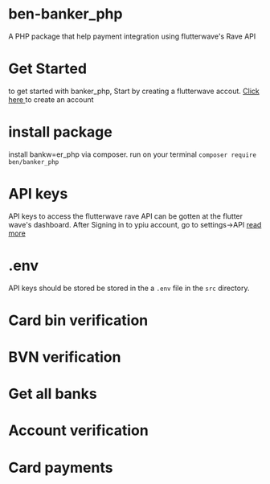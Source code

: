 # ben-banker_php
A PHP package that help payment integration using flutterwave's  Rave API
# Get Started 
to get started with banker_php, Start by creating a flutterwave accout. [ Click here ]( https://dashboard.flutterwave.com/signup ) to create an account 

# install package 
install bankw=er_php via composer.
run on your terminal
`composer require ben/banker_php`

# API keys
API keys to access the flutterwave rave API can be gotten at the flutter wave's dashboard.
After Signing in to ypiu account, go to settings->API
[ read more ](https://developer.flutterwave.com/docs/api-keys)

# .env
API keys should be stored be stored in the a `.env` file in the `src` directory.

# Card bin verification



# BVN verification




# Get all banks


# Account verification




# Card payments



# 






